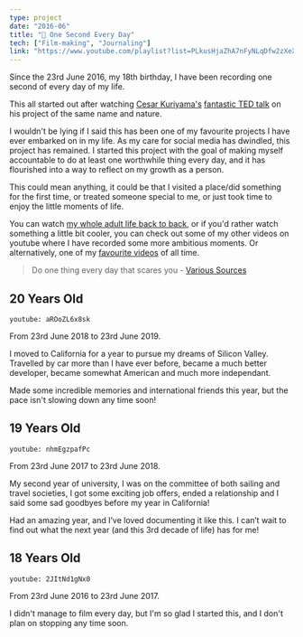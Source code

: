 ```yaml
---
type: project
date: "2016-06"
title: "🎥 One Second Every Day"
tech: ["Film-making", "Journaling"]
link: "https://www.youtube.com/playlist?list=PLkusHjaZhA7nFyNLqDfw2zXeXfs3KfxgE"
---
```


Since the 23rd June 2016, my 18th birthday, I have been recording one second of every day of my life.

This all started out after watching [Cesar Kuriyama's](http://www.cesarkuriyama.com) [fantastic TED talk](https://www.ted.com/talks/cesar_kuriyama_one_second_every_day) on his project of the same name and nature.

I wouldn't be lying if I said this has been one of my favourite projects I have ever embarked on in my life. As my care for social media has dwindled, this project has remained. I started this project with the goal of making myself accountable to do at least one worthwhile thing every day, and it has flourished into a way to reflect on my growth as a person.

This could mean anything, it could be that I visited a place/did something for the first time, or treated someone special to me, or just took time to enjoy the little moments of life.

You can watch [my whole adult life back to back](https://www.youtube.com/playlist?list=PLkusHjaZhA7nFyNLqDfw2zXeXfs3KfxgE), or if you'd rather watch something a little bit cooler, you can check out some of my other videos on youtube where I have recorded some more ambitious moments. Or alternatively, one of my [favourite videos](https://www.youtube.com/watch?v=WxfZkMm3wcg) of all time.

> Do one thing every day that scares you - [Various Sources](https://quoteinvestigator.com/2013/08/09/scare/)

## 20 Years Old

`youtube: aROoZL6x8sk`

From 23rd June 2018 to 23rd June 2019.

I moved to California for a year to pursue my dreams of Silicon Valley. Travelled by car more than I have ever before, became a much better developer, became somewhat American and much more independant.

Made some incredible memories and international friends this year, but the pace isn't slowing down any time soon!

## 19 Years Old

`youtube: nhmEgzpafPc`

From 23rd June 2017 to 23rd June 2018.

My second year of university, I was on the committee of both sailing and travel societies, I got some exciting job offers, ended a relationship and I said some sad goodbyes before my year in California!

Had an amazing year, and I’ve loved documenting it like this. I can’t wait to find out what the next year (and this 3rd decade of life) has for me!

## 18 Years Old

`youtube: 2JItNd1gNx0`

From 23rd June 2016 to 23rd June 2017.

I didn't manage to film every day, but I'm so glad I started this, and I don't plan on stopping any time soon.
